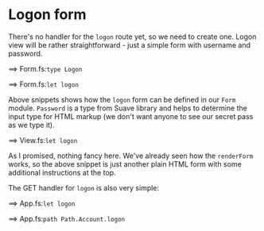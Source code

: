 # Logon form

There's no handler for the `logon` route yet, so we need to create one.
Logon view will be rather straightforward - just a simple form with username and password.

==> Form.fs:`type Logon`

==> Form.fs:`let logon`

Above snippets shows how the `logon` form can be defined in our `Form` module.
`Password` is a type from Suave library and helps to determine the input type for HTML markup (we don't want anyone to see our secret pass as we type it).

==> View.fs:`let logon`

As I promised, nothing fancy here.
We've already seen how the `renderForm` works, so the above snippet is just another plain HTML form with some additional instructions at the top.

The GET handler for `logon` is also very simple:

==> App.fs:`let logon`

==> App.fs:`path Path.Account.logon`
